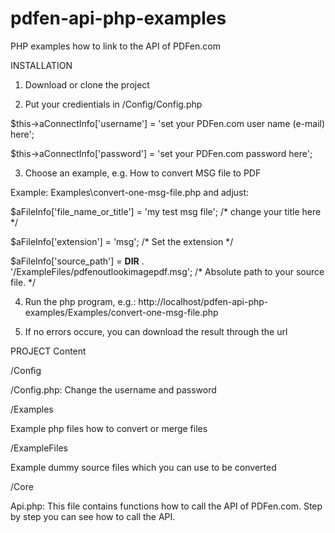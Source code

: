# pdfen-api-php-examples
PHP examples how to link to the API of PDFen.com

INSTALLATION
1. Download or clone the project

2. Put your credientials in /Config/Config.php

$this->aConnectInfo['username'] = 'set your PDFen.com user name (e-mail) here';

$this->aConnectInfo['password'] = 'set your PDFen.com password here';

3. Choose an example, e.g. How to convert MSG file to PDF

Example: Examples\convert-one-msg-file.php and adjust:

$aFileInfo['file_name_or_title'] = 'my test msg file'; /* change your title here */

$aFileInfo['extension'] = 'msg'; /* Set the extension */

$aFileInfo['source_path'] =  __DIR__ . '/ExampleFiles/pdfenoutlookimagepdf.msg'; /* Absolute path to your source file. */


4. Run the php program, e.g.:
http://localhost/pdfen-api-php-examples/Examples/convert-one-msg-file.php

5. If no errors occure, you can download the result through the url


PROJECT Content

/Config

/Config.php: Change the username and password

/Examples

Example php files how to convert or merge files

/ExampleFiles

Example dummy source files which you can use to be converted

/Core

Api.php: This file contains functions how to call the API of PDFen.com. Step by step you can see how to call the API.
 
